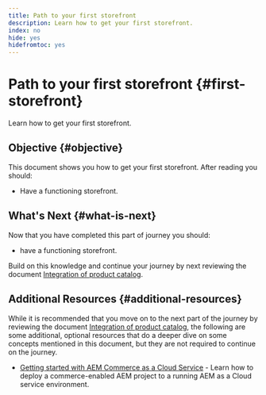 ```yaml
---
title: Path to your first storefront
description: Learn how to get your first storefront.
index: no
hide: yes
hidefromtoc: yes
---
```

# Path to your first storefront {#first-storefront}

Learn how to get your first storefront.

## Objective {#objective}

This document shows you how to get your first storefront. After reading you should:

* Have a functioning storefront.




## What's Next {#what-is-next}

Now that you have completed this part of journey you should:

* have a functioning storefront.

Build on this knowledge and continue your journey by next reviewing the document [Integration of product catalog](catalog-integration.md).

## Additional Resources {#additional-resources}

While it is recommended that you move on to the next part of the journey by reviewing the document [Integration of product catalog](catalog-integration.md), the following are some additional, optional resources that do a deeper dive on some concepts mentioned in this document, but they are not required to continue on the journey.

* [Getting started with AEM Commerce as a Cloud Service](/help/commerce-cloud/getting-started.md) - Learn how to deploy a commerce-enabled AEM project to a running AEM as a Cloud service environment.
